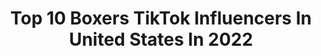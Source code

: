 ---
title: Top 10 Boxers TikTok Influencers In United States In 2022
description: >-
  Find top boxers TikTok influencers in United States in 2022. Most popular hashtags: #fyp #foryou #duet #doitbold.
platform: TikTok
hits: 233
text_top: Identify the top-rated TikTok profiles on inBeat.
text_bottom: Our database has 233 TikTok influencers like this in United States for you to connect with.
profiles:
  - username: "willowthebeautifulcat"
    fullname: >-
      Willow
    bio: >-
      A Florida girl with a fuzzy ❤ shaped nose. I ❤ flowers & my Boxer dog sister.
    location: "United States"
    followers: 252200
    engagement: 3005
    commentsToLikes: 0.059401
    id: ck81s1ikspbwb0j78zwuocgec
    verified: false
    hashtags: "#ilovecats, #weirdcat, #socute, #catsruletheworld"
  - username: "theservicemutts"
    fullname: >-
      Ella + Maddie
    bio: >-
      Ella | she/her Maddie | boxer mix + medical alert K9 @servicek9collab✨ ⬇️MERCH⬇️
    location: "United States"
    followers: 291400
    engagement: 2265
    commentsToLikes: 0.039636
    id: ck8z4891jcqpd0j78nr4ok8ij
    verified: false
    hashtags: "#foryou, #dog, #servicedog, #servicedogs"
  - username: "famouzcj"
    fullname: >-
      C.j🤍🦋
    bio: >-
      Cj 20❤️ boxer at keppner’s boxing🥊 I don’t post fights cuz TikTok delete vids
    location: "United States"
    followers: 162700
    engagement: 3560
    commentsToLikes: 0.310155
    id: ckcdnm649atp40j23lgn19u46
    verified: false
    hashtags: "#foryou, #fyp, #foryoupage, #whatspoppin"
  - username: "realbabygee569"
    fullname: >-
      Babygee
    bio: >-
      Sc:Babygee569 Boxer🥊💫 Michigan 60k? 19🌚
    location: "United States"
    followers: 64900
    engagement: 2263
    commentsToLikes: 0.059056
    id: ckbaot2iffh2y0j239x0ysy4q
    verified: false
    hashtags: "#xyzbca, #duet, #stitch, #fyp"
  - username: "imbackyerrr"
    fullname: >-
      Cucuy0f1cial
    bio: >-
      About a few months away from this app and I’m back IL📍 Boxer 🥊 Mexican🇲🇽
    location: "United States"
    followers: 6276
    engagement: 1767
    commentsToLikes: 0.066193
    id: ckbw4p0d2xnc10j234qewkrcu
    verified: false
    hashtags: "#juliocesarchavez, #fyp, #mexico, #boxing"
  - username: "mr.spyda"
    fullname: >-
      Mr Keys
    bio: >-
      TV Personality | Pro Boxer/MMA Fighter | Marvel Stuntman The Real Spider Man
    location: "United States"
    followers: 3653
    engagement: 1448
    commentsToLikes: 0.048171
    id: ck8hqbh773cd70j78zm0g5p5t
    verified: false
    hashtags: "#duet, #foryoupage, #fyp, #beanfetish"
  - username: "pat0uwu"
    fullname: >-
      Ricky Gomez
    bio: >-
      Jalisco 🇲🇽/ LA 🇺🇸 Boxer 🥊 Nada de aqui es serio todo es mame :b
    location: "United States"
    followers: 3687
    engagement: 718
    commentsToLikes: 0.101998
    id: cka66lkibhff50i78xctt6fjz
    verified: false
    hashtags: "#memesmexicanos, #gracioso, #divertido, #gulag"
  - username: "thelifeofhercandmag"
    fullname: >-
      Hercules & Magnus 
    bio: >-
      Big bro: Hercules the Pittie mastiff mix. Little bro: Magnus the boxer hound mix
    location: "United States"
    followers: 78300
    engagement: 2342
    commentsToLikes: 0.008849
    id: ckb9pnyznks980j23u9k816qo
    verified: false
    hashtags: "#pitbull, #petsoftiktok, #fyp, #ghostmode"
  - username: "j.wavy2k"
    fullname: >-
      Jessie guerrero
    bio: >-
      California ☀️ BayArea ✨ 🤎🇲🇽 16 Professional boxer 1-0🥊👍🏽
    location: "United States"
    followers: 60700
    engagement: 2441
    commentsToLikes: 0.019783
    id: ckbkipphnb9450j23637yrsiw
    verified: false
    hashtags: "#greenscreenvideo, #vegastiktok, #fyp, #greenscreen"
  - username: "prophetmuscle"
    fullname: >-
      Help Prophet Muscle
    bio: >-
      MMA Fighter/Boxer. I'll continue the legacy of my father Roger Mayweather
    location: "United States"
    followers: 151800
    engagement: 1089
    commentsToLikes: 0.014756
    id: cka0pa5tw7ena0i780ous8uur
    verified: false
    hashtags: "#prank, #lebronjames, #foryou, #mma"
---